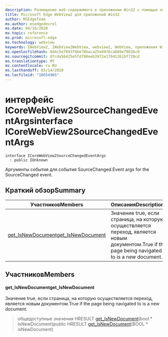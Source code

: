 ```yaml
---
description: Размещение веб-содержимого в приложении Win32 с помощью элемента управления Microsoft Edge WebView2
title: Microsoft Edge WebView2 для приложений Win32
author: MSEdgeTeam
ms.author: msedgedevrel
ms.date: 04/16/2020
ms.topic: reference
ms.prod: microsoft-edge
ms.technology: webview
keywords: IWebView2, IWebView2WebView, webview2, WebView, приложения Win32, Win32, EDGE, ICoreWebView2, ICoreWebView2Controller, элемент управления "веб-браузер", HTML Edge
ms.openlocfilehash: 6d4c5e7893f9be78baca25e8976ca889ef9826c0
ms.sourcegitcommit: 07cda56425e5fdf90eeb3972e17041261bf720cd
ms.translationtype: MT
ms.contentlocale: ru-RU
ms.lasthandoff: 05/14/2020
ms.locfileid: "10654965"
---
```

# <span data-ttu-id="68352-104">интерфейс ICoreWebView2SourceChangedEventArgs</span><span class="sxs-lookup"><span data-stu-id="68352-104">interface ICoreWebView2SourceChangedEventArgs</span></span> 

```
interface ICoreWebView2SourceChangedEventArgs
  : public IUnknown
```

<span data-ttu-id="68352-105">Аргументы события для события SourceChanged.</span><span class="sxs-lookup"><span data-stu-id="68352-105">Event args for the SourceChanged event.</span></span>

## <span data-ttu-id="68352-106">Краткий обзор</span><span class="sxs-lookup"><span data-stu-id="68352-106">Summary</span></span>

 <span data-ttu-id="68352-107">Участников</span><span class="sxs-lookup"><span data-stu-id="68352-107">Members</span></span>                        | <span data-ttu-id="68352-108">Описания</span><span class="sxs-lookup"><span data-stu-id="68352-108">Descriptions</span></span>
--------------------------------|---------------------------------------------
[<span data-ttu-id="68352-109">get_IsNewDocument</span><span class="sxs-lookup"><span data-stu-id="68352-109">get_IsNewDocument</span></span>](#get_isnewdocument) | <span data-ttu-id="68352-110">Значение true, если страница, на которую осуществляется переход, является новым документом.</span><span class="sxs-lookup"><span data-stu-id="68352-110">True if the page being navigated to is a new document.</span></span>

## <span data-ttu-id="68352-111">Участников</span><span class="sxs-lookup"><span data-stu-id="68352-111">Members</span></span>

#### <span data-ttu-id="68352-112">get_IsNewDocument</span><span class="sxs-lookup"><span data-stu-id="68352-112">get_IsNewDocument</span></span> 

<span data-ttu-id="68352-113">Значение true, если страница, на которую осуществляется переход, является новым документом.</span><span class="sxs-lookup"><span data-stu-id="68352-113">True if the page being navigated to is a new document.</span></span>

> <span data-ttu-id="68352-114">общедоступные значения HRESULT [get_IsNewDocument](#get_isnewdocument)(bool \* IsNewDocument)</span><span class="sxs-lookup"><span data-stu-id="68352-114">public HRESULT [get_IsNewDocument](#get_isnewdocument)(BOOL \* isNewDocument)</span></span>

